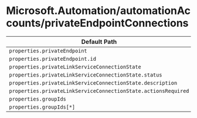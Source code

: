 # Microsoft.Automation/automationAccounts/privateEndpointConnections

| Default Path | Alias |
|---|---|
| `properties.privateEndpoint` | `Microsoft.Automation/automationAccounts/privateEndpointConnections/privateEndpoint` |
| `properties.privateEndpoint.id` | `Microsoft.Automation/automationAccounts/privateEndpointConnections/privateEndpoint.id` |
| `properties.privateLinkServiceConnectionState` | `Microsoft.Automation/automationAccounts/privateEndpointConnections/privateLinkServiceConnectionState` |
| `properties.privateLinkServiceConnectionState.status` | `Microsoft.Automation/automationAccounts/privateEndpointConnections/privateLinkServiceConnectionState.status` |
| `properties.privateLinkServiceConnectionState.description` | `Microsoft.Automation/automationAccounts/privateEndpointConnections/privateLinkServiceConnectionState.description` |
| `properties.privateLinkServiceConnectionState.actionsRequired` | `Microsoft.Automation/automationAccounts/privateEndpointConnections/privateLinkServiceConnectionState.actionsRequired` |
| `properties.groupIds` | `Microsoft.Automation/automationAccounts/privateEndpointConnections/groupIds` |
| `properties.groupIds[*]` | `Microsoft.Automation/automationAccounts/privateEndpointConnections/groupIds[*]` |

